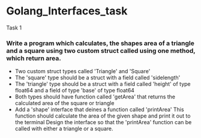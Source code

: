 # Golang_Interfaces_task

Task 1 
<br>

### Write a program which calculates, the shapes area of a triangle and a square using two custom struct called using one method, which return area.

- Two custom struct types called 'Triangle' and 'Square'
- The 'square' type should be a struct with a field called 'sidelength'
- The 'triangle' type should be a struct with a field called 'height' of type float64 and a field of type 'base' of type float64
- Both types should have function called 'getArea' that returns the calculated area of the square or triangle 
- Add a 'shape' interface that deines a function called 'printArea' This function should calculate the area of the given shape and print it out to the terminal Design the interface so that the 'printArea' function can be called with either a triangle or a square.
